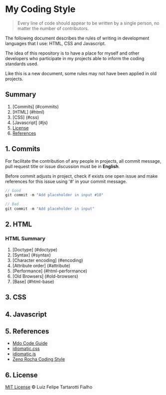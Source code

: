 My Coding Style
============

> Every line of code should appear to be written by a single person, no matter the number of contributors.

The following document describes the rules of writing in development languages that I use: HTML, CSS and Javascript.

The idea of this repository is to have a place for myself and other developers who participate in my projects able to inform the coding standards used.

Like this is a new document, some rules may not have been applied in old projects.

## Summary

1. [Commits] (#commits) 
2. [HTML] (#html) 
3. [CSS] (#css) 
4. [Javascript] (#js) 
5. [License](#license)
6. [References](#references)
 
<a name="commits"></a>
## 1. Commits

For facilitate the contribution of any people in projects, all commit message, pull request title or issue discussion must be in **English**.

Before commit adjusts in project, check if exists one open issue and make references for this issue using '#' in your commit message.

```javascript
// Good
git commit -m "Add placeholder in input #10"

// Bad
git commit -m "Add placeholder in input"
```

<a name="html"></a>
## 2. HTML

### HTML Summary

1. [Doctype] (#doctype)
2. [Syntax] (#syntax)
3. [Character encoding] (#encoding)
4. [Attribute order] (#attribute)
5. [Performance] (#html-performance)
6. [Old Browsers] (#old-browsers)
7. [Base] (#html-base)

<a name="css"></a>
## 3. CSS

<a name="js"></a>
## 4. Javascript
 
<a name="references"></a>
## 5. References

* [Mdo Code Guide](https://github.com/mdo/code-guide)
* [idiomatic.css](https://github.com/necolas/idiomatic-css/)
* [idiomatic.js](https://github.com/rwldrn/idiomatic.js/)
* [Zeno Rocha Coding Style](https://github.com/zenorocha/my-coding-style/) 

<a name="license"></a>
## 6. License
 
[MIT License](https://github.com/LFeh/MITLicense) © Luiz Felipe Tartarotti Fialho
